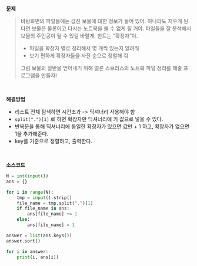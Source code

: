**문제**

> 바탕화면의 파일들에는 값진 보물에 대한 정보가 들어 있어. 하나라도 지우게 된다면 보물은 물론이고 다시는 노트북을 쓸 수 없게 될 거야. 파일들을 잘 분석해서 보물의 주인공이 될 수 있길 바랄게. 힌트는 “확장자”야.
>
> - 파일을 확장자 별로 정리해서 몇 개씩 있는지 알려줘
> - 보기 편하게 확장자들을 사전 순으로 정렬해 줘
>
> 그럼 보물의 절반을 얻어내기 위해 얼른 스브러스의 노트북 파일 정리를 해줄 프로그램을 만들자!

</br>

**해결방법**

- 리스트 전체 탐색하면 시간초과 -> 딕셔너리 사용해야 함
- `split(".")[1]` 로 하면 확장자만 딕셔너리에 키 값으로 넣을 수 있다.
- 반복문을 통해 딕셔너리에 동일한 확장자가 있으면 값만 + 1 하고, 확장자가 없으면 1을 추가해준다.
- key를 기준으로 정렬하고, 출력한다.

</br>

**소스코드**

```python
N = int(input())
ans = {}

for i in range(N):
    tmp = input().strip()
    file_name = tmp.split(".")[1]
    if file_name in ans:
        ans[file_name] += 1
    else:
        ans[file_name] = 1

answer = list(ans.keys())
answer.sort()

for i in answer:
    print(i, ans[i])
```

